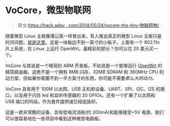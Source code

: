 # VoCore，微型物联网

> 原文:[https://hack aday . com/2014/05/24/vocore-the-tiny-物联网物/](https://hackaday.com/2014/05/24/vocore-the-tiny-internet-of-things-thing/)

随着微型 Linux 主板像蒲公英一样冒出来，有人推出真正的微型 Linux 主板只是时间问题。[就是这里](https://www.indiegogo.com/projects/vocore-a-coin-sized-linux-computer-with-wifi#home)。这是一块每边不到一英寸的小板子，上面有一个 802.11n 片上系统，在 Linux 上运行 OpenWrt。最精彩的部分？你可以花 20 美元买一个。

VoCore 与其说是一个精简的 ARM 开发板，不如说是一个能够运行 [OpenWrt](https://openwrt.org/) 的精简路由器。这绝不是一个拥有 8MB 闪存、32MB SDRAM 和 360MHz CPU 的动力室，但如果你需要不到一平方英寸的东西，你可能不需要*那么大的动力。*

VoCore 具有用于 100M 以太网、USB 主机和设备、UART、SPI、I2C、I2S 的接口，以及用于闪烁 led 和监听传感器的 20 GPIOs。还有一个扩展了以太网和 USB 端口的坞站，作为套件提供或已经组装好。

这是一款非常酷的设备，具有低电流消耗(约 200mA)和能够接受+5V 电源，我们可以很容易地在一些项目中看到这种微型电路板。